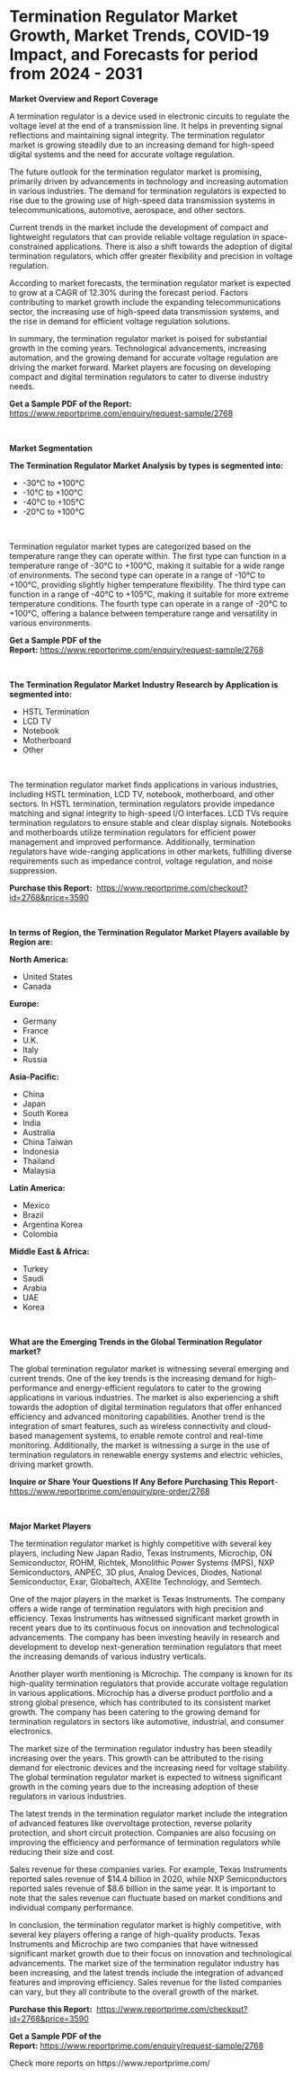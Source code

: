 <p><h1>Termination Regulator Market Growth, Market Trends, COVID-19 Impact, and Forecasts for period from 2024 - 2031</h1></p><p><strong>Market Overview and Report Coverage</strong></p>
<p><p>A termination regulator is a device used in electronic circuits to regulate the voltage level at the end of a transmission line. It helps in preventing signal reflections and maintaining signal integrity. The termination regulator market is growing steadily due to an increasing demand for high-speed digital systems and the need for accurate voltage regulation.</p><p>The future outlook for the termination regulator market is promising, primarily driven by advancements in technology and increasing automation in various industries. The demand for termination regulators is expected to rise due to the growing use of high-speed data transmission systems in telecommunications, automotive, aerospace, and other sectors.</p><p>Current trends in the market include the development of compact and lightweight regulators that can provide reliable voltage regulation in space-constrained applications. There is also a shift towards the adoption of digital termination regulators, which offer greater flexibility and precision in voltage regulation.</p><p>According to market forecasts, the termination regulator market is expected to grow at a CAGR of 12.30% during the forecast period. Factors contributing to market growth include the expanding telecommunications sector, the increasing use of high-speed data transmission systems, and the rise in demand for efficient voltage regulation solutions.</p><p>In summary, the termination regulator market is poised for substantial growth in the coming years. Technological advancements, increasing automation, and the growing demand for accurate voltage regulation are driving the market forward. Market players are focusing on developing compact and digital termination regulators to cater to diverse industry needs.</p></p>
<p><strong>Get a Sample PDF of the Report:</strong> <a href="https://www.reportprime.com/enquiry/request-sample/2768">https://www.reportprime.com/enquiry/request-sample/2768</a></p>
<p>&nbsp;</p>
<p><strong>Market Segmentation</strong></p>
<p><strong>The Termination Regulator Market Analysis by types is segmented into:</strong></p>
<p><ul><li>-30°C to +100°C</li><li>-10°C to +100°C</li><li>-40°C to +105°C</li><li>-20°C to +100°C</li></ul></p>
<p>&nbsp;</p>
<p><p>Termination regulator market types are categorized based on the temperature range they can operate within. The first type can function in a temperature range of -30°C to +100°C, making it suitable for a wide range of environments. The second type can operate in a range of -10°C to +100°C, providing slightly higher temperature flexibility. The third type can function in a range of -40°C to +105°C, making it suitable for more extreme temperature conditions. The fourth type can operate in a range of -20°C to +100°C, offering a balance between temperature range and versatility in various environments.</p></p>
<p><strong>Get a Sample PDF of the Report:</strong>&nbsp;<a href="https://www.reportprime.com/enquiry/request-sample/2768">https://www.reportprime.com/enquiry/request-sample/2768</a></p>
<p>&nbsp;</p>
<p><strong>The Termination Regulator Market Industry Research by Application is segmented into:</strong></p>
<p><ul><li>HSTL Termination</li><li>LCD TV</li><li>Notebook</li><li>Motherboard</li><li>Other</li></ul></p>
<p>&nbsp;</p>
<p><p>The termination regulator market finds applications in various industries, including HSTL termination, LCD TV, notebook, motherboard, and other sectors. In HSTL termination, termination regulators provide impedance matching and signal integrity to high-speed I/O interfaces. LCD TVs require termination regulators to ensure stable and clear display signals. Notebooks and motherboards utilize termination regulators for efficient power management and improved performance. Additionally, termination regulators have wide-ranging applications in other markets, fulfilling diverse requirements such as impedance control, voltage regulation, and noise suppression.</p></p>
<p><strong>Purchase this Report:</strong>&nbsp; <a href="https://www.reportprime.com/checkout?id=2768&price=3590">https://www.reportprime.com/checkout?id=2768&price=3590</a></p>
<p>&nbsp;</p>
<p><strong>In terms of Region, the Termination Regulator Market Players available by Region are:</strong></p>
<p>
    <p> <strong> North America: </strong>
        <ul>
            <li>United States</li>
            <li>Canada</li>
        </ul>
        </p> 
    <p> <strong> Europe: </strong>
        <ul>
            <li>Germany</li>
            <li>France</li>
            <li>U.K.</li>
            <li>Italy</li>
            <li>Russia</li>
        </ul>
        </p> 
    <p> <strong> Asia-Pacific: </strong>
        <ul>
            <li>China</li>
            <li>Japan</li>
            <li>South Korea</li>
            <li>India</li>
            <li>Australia</li>
            <li>China Taiwan</li>
            <li>Indonesia</li>
            <li>Thailand</li>
            <li>Malaysia</li>
        </ul>
        </p> 
    <p> <strong> Latin America: </strong>
        <ul>
            <li>Mexico</li>
            <li>Brazil</li>
            <li>Argentina Korea</li>
            <li>Colombia</li>
        </ul>
        </p> 
    <p> <strong> Middle East & Africa: </strong>
        <ul>
            <li>Turkey</li>
            <li>Saudi</li>
            <li>Arabia</li>
            <li>UAE</li>
            <li>Korea</li>
        </ul>
    </p>
    </p>
<p>&nbsp;</p>
<p><strong>What are the Emerging Trends in the Global Termination Regulator market?</strong></p>
<p><p>The global termination regulator market is witnessing several emerging and current trends. One of the key trends is the increasing demand for high-performance and energy-efficient regulators to cater to the growing applications in various industries. The market is also experiencing a shift towards the adoption of digital termination regulators that offer enhanced efficiency and advanced monitoring capabilities. Another trend is the integration of smart features, such as wireless connectivity and cloud-based management systems, to enable remote control and real-time monitoring. Additionally, the market is witnessing a surge in the use of termination regulators in renewable energy systems and electric vehicles, driving market growth.</p></p>
<p><strong>Inquire or Share Your Questions If Any Before Purchasing This Report</strong>- <a href="https://www.reportprime.com/enquiry/pre-order/2768">https://www.reportprime.com/enquiry/pre-order/2768</a></p>
<p>&nbsp;</p>
<p><strong>Major Market Players</strong></p>
<p><p>The termination regulator market is highly competitive with several key players, including New Japan Radio, Texas Instruments, Microchip, ON Semiconductor, ROHM, Richtek, Monolithic Power Systems (MPS), NXP Semiconductors, ANPEC, 3D plus, Analog Devices, Diodes, National Semiconductor, Exar, Globaltech, AXElite Technology, and Semtech. </p><p>One of the major players in the market is Texas Instruments. The company offers a wide range of termination regulators with high precision and efficiency. Texas Instruments has witnessed significant market growth in recent years due to its continuous focus on innovation and technological advancements. The company has been investing heavily in research and development to develop next-generation termination regulators that meet the increasing demands of various industry verticals.</p><p>Another player worth mentioning is Microchip. The company is known for its high-quality termination regulators that provide accurate voltage regulation in various applications. Microchip has a diverse product portfolio and a strong global presence, which has contributed to its consistent market growth. The company has been catering to the growing demand for termination regulators in sectors like automotive, industrial, and consumer electronics.</p><p>The market size of the termination regulator industry has been steadily increasing over the years. This growth can be attributed to the rising demand for electronic devices and the increasing need for voltage stability. The global termination regulator market is expected to witness significant growth in the coming years due to the increasing adoption of these regulators in various industries.</p><p>The latest trends in the termination regulator market include the integration of advanced features like overvoltage protection, reverse polarity protection, and short circuit protection. Companies are also focusing on improving the efficiency and performance of termination regulators while reducing their size and cost.</p><p>Sales revenue for these companies varies. For example, Texas Instruments reported sales revenue of $14.4 billion in 2020, while NXP Semiconductors reported sales revenue of $8.6 billion in the same year. It is important to note that the sales revenue can fluctuate based on market conditions and individual company performance.</p><p>In conclusion, the termination regulator market is highly competitive, with several key players offering a range of high-quality products. Texas Instruments and Microchip are two companies that have witnessed significant market growth due to their focus on innovation and technological advancements. The market size of the termination regulator industry has been increasing, and the latest trends include the integration of advanced features and improving efficiency. Sales revenue for the listed companies can vary, but they all contribute to the overall growth of the market.</p></p>
<p><strong>Purchase this Report:</strong>&nbsp;&nbsp;<a href="https://www.reportprime.com/checkout?id=2768&price=3590">https://www.reportprime.com/checkout?id=2768&price=3590</a></p>
<p></p>
<p><strong>Get a Sample PDF of the Report:</strong>&nbsp;<a href="https://www.reportprime.com/enquiry/request-sample/2768">https://www.reportprime.com/enquiry/request-sample/2768</a></p>
<p>Check more reports on https://www.reportprime.com/</p>